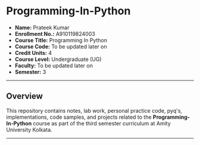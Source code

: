 # Programming-In-Python

- **Name:** Prateek Kumar
- **Enrollment No.:** A910119824003
- **Course Title:** Programming In Python
- **Course Code:** To be updated later on
- **Credit Units:** 4
- **Course Level:** Undergraduate (UG)
- **Faculty:** To be updated later on
- **Semester:** 3
---

## Overview

This repository contains notes, lab work, personal practice code, pyq's, implementations, code samples, and projects related to the **Programming-In-Python** course as part of the third semester curriculum at Amity University Kolkata.

---
